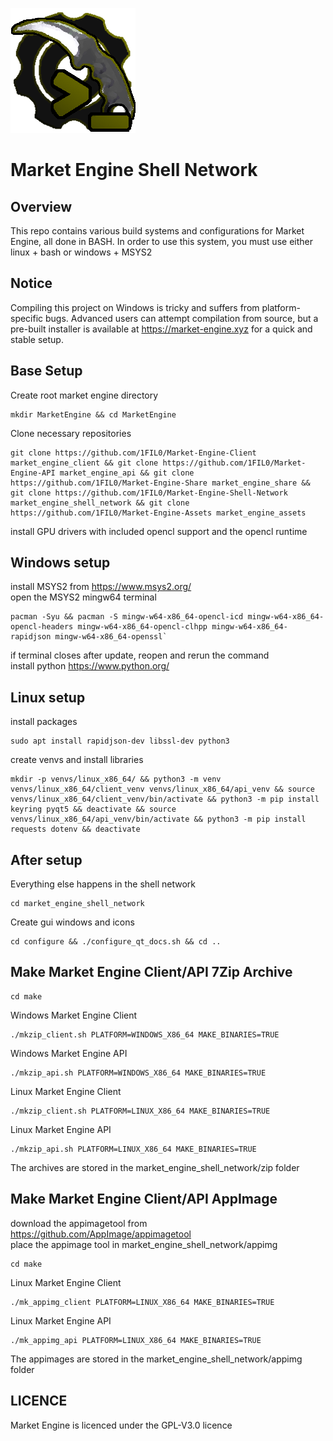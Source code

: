 ![](readme_assets/market_engine_shell_network.png)
# Market Engine Shell Network
## Overview
This repo contains various build systems and configurations for Market Engine, all done in BASH. In order to use this system, you must use either linux + bash or windows + MSYS2

## Notice
Compiling this project on Windows is tricky and suffers from platform-specific bugs. 
Advanced users can attempt compilation from source, but a pre-built installer is available at https://market-engine.xyz for a quick and stable setup.

## Base Setup
Create root market engine directory  
```
mkdir MarketEngine && cd MarketEngine
```  
Clone necessary repositories  
```
git clone https://github.com/1FIL0/Market-Engine-Client market_engine_client && git clone https://github.com/1FIL0/Market-Engine-API market_engine_api && git clone https://github.com/1FIL0/Market-Engine-Share market_engine_share && git clone https://github.com/1FIL0/Market-Engine-Shell-Network market_engine_shell_network && git clone https://github.com/1FIL0/Market-Engine-Assets market_engine_assets
```
install GPU drivers with included opencl support and the opencl runtime

## Windows setup
install MSYS2 from https://www.msys2.org/  
open the MSYS2 mingw64 terminal  
```
pacman -Syu && pacman -S mingw-w64-x86_64-opencl-icd mingw-w64-x86_64-opencl-headers mingw-w64-x86_64-opencl-clhpp mingw-w64-x86_64-rapidjson mingw-w64-x86_64-openssl`
```  
if terminal closes after update, reopen and rerun the command  
install python https://www.python.org/  

## Linux setup
install packages
```
sudo apt install rapidjson-dev libssl-dev python3
```
create venvs and install libraries
```
mkdir -p venvs/linux_x86_64/ && python3 -m venv venvs/linux_x86_64/client_venv venvs/linux_x86_64/api_venv && source venvs/linux_x86_64/client_venv/bin/activate && python3 -m pip install keyring pyqt5 && deactivate && source venvs/linux_x86_64/api_venv/bin/activate && python3 -m pip install requests dotenv && deactivate
```

## After setup
Everything else happens in the shell network
```
cd market_engine_shell_network
```
Create gui windows and icons
```
cd configure && ./configure_qt_docs.sh && cd ..
```

## Make Market Engine Client/API 7Zip Archive
```
cd make
```  
Windows Market Engine Client
```
./mkzip_client.sh PLATFORM=WINDOWS_X86_64 MAKE_BINARIES=TRUE
```
Windows Market Engine API
```
./mkzip_api.sh PLATFORM=WINDOWS_X86_64 MAKE_BINARIES=TRUE
```  
Linux Market Engine Client
```
./mkzip_client.sh PLATFORM=LINUX_X86_64 MAKE_BINARIES=TRUE
```
Linux Market Engine API
```
./mkzip_api.sh PLATFORM=LINUX_X86_64 MAKE_BINARIES=TRUE
```
The archives are stored in the market_engine_shell_network/zip folder

## Make Market Engine Client/API AppImage
download the appimagetool from https://github.com/AppImage/appimagetool  
place the appimage tool in market_engine_shell_network/appimg  
```
cd make
```
Linux Market Engine Client
```
./mk_appimg_client PLATFORM=LINUX_X86_64 MAKE_BINARIES=TRUE
```
Linux Market Engine API
```
./mk_appimg_api PLATFORM=LINUX_X86_64 MAKE_BINARIES=TRUE
```
The appimages are stored in the market_engine_shell_network/appimg folder

## LICENCE
Market Engine is licenced under the GPL-V3.0 licence
